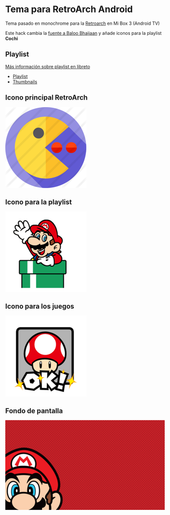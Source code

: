 # Tema para RetroArch Android

Tema pasado en monochrome para la [Retroarch](https://www.retroarch.com/) en  Mi Box 3 (Android TV)

Este hack cambia la [fuente a Baloo Bhaijaan](https://fonts.google.com/specimen/Baloo+Bhaijaan) y añade iconos para la playlist **Cochi**

## Playlist

[Más información sobre playlist en libreto](https://docs.libretro.com/guides/roms-playlists-thumbnails/)

* [Playlist](tmp/)
* [Thumbnails](tmp/)

## Icono principal RetroArch

![](RetroArch/assets/xmb/custom/png/retroarch.png)

## Icono para la playlist

![](RetroArch/assets/xmb/custom/png/Cochi.png)

## Icono para los juegos
![](RetroArch/assets/xmb/custom/png/Cochi-content.png)

## Fondo de pantalla

![](RetroArch/assets/wallpapers/5YK43U9.jpg)